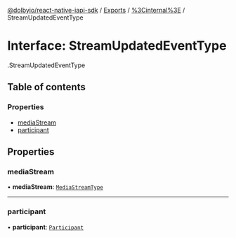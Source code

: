 [@dolbyio/react-native-iapi-sdk](../README.md) / [Exports](../modules.md) / [%3Cinternal%3E](../modules/_internal_.md) / StreamUpdatedEventType

# Interface: StreamUpdatedEventType

[<internal>](../modules/_internal_.md).StreamUpdatedEventType

## Table of contents

### Properties

- [mediaStream](_internal_.StreamUpdatedEventType.md#mediastream)
- [participant](_internal_.StreamUpdatedEventType.md#participant)

## Properties

### mediaStream

• **mediaStream**: [`MediaStreamType`](../enums/_internal_.MediaStreamType.md)

___

### participant

• **participant**: [`Participant`](_internal_.Participant.md)
